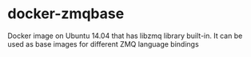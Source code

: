 # docker-zmqbase
Docker image on Ubuntu 14.04 that has libzmq library built-in. It can be used as base images for different ZMQ language bindings
